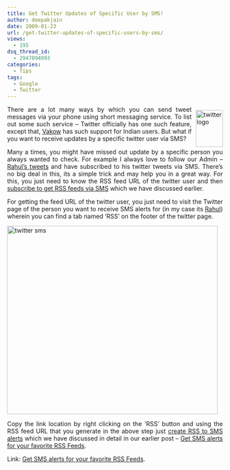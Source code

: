 ```yaml
---
title: Get Twitter Updates of Specific User by SMS!
author: deepakjain
date: 2009-01-23
url: /get-twitter-updates-of-specific-users-by-sms/
views:
  - 195
dsq_thread_id:
  - 2947094993
categories:
  - Tips
tags:
  - Google
  - Twitter
---
```

<p align="justify">
  <a href="http://twitter.com" onclick="_gaq.push(['_trackEvent', 'outbound-article', 'http://twitter.com', '']);" ><img class="wp-image-54170" style="border-right: 0px;border-top: 0px;margin: 10px 0px 0px 10px;border-left: 0px;border-bottom: 0px" src="http://cdn.devilsworkshop.org/files/2009/01/twitterlogo.gif" border="0" alt="twitter logo" width="63" height="86" align="right" /></a> There are a lot many ways by which you can send tweet messages via your phone using short messaging service. To list out some such service – Twitter officially has one such feature, except that, <a href="http://www.vakow.com" onclick="_gaq.push(['_trackEvent', 'outbound-article', 'http://www.vakow.com', 'Vakow']);" target="_blank">Vakow</a> has such support for Indian users. But what if you want to receive updates by a specific twitter user via SMS?
</p>

<p align="justify">
  Many a times, you might have missed out update by a specific person you always wanted to check. For example I always love to follow our Admin – <a href="http://www.twitter.com/rahul286" onclick="_gaq.push(['_trackEvent', 'outbound-article', 'http://www.twitter.com/rahul286', 'Rahul’s tweets']);" target="_blank">Rahul’s tweets</a> and have subscribed to his twitter tweets via SMS. There’s no big deal in this, its a simple trick and may help you in a great way. For this, you just need to know the RSS feed URL of the twitter user and then <a href="http://devilsworkshop.org/get-sms-alerts-for-your-favorite-rss-feeds/" target="_blank">subscribe to get RSS feeds via SMS</a> which we have discussed earlier.
</p>

<p align="justify">
  For getting the feed URL of the twitter user, you just need to visit the Twitter page of the person you want to receive SMS alerts for (in my case its <a href="http://www.twitter.com/rahul286" onclick="_gaq.push(['_trackEvent', 'outbound-article', 'http://www.twitter.com/rahul286', 'Rahul']);" target="_blank">Rahul</a>) wherein you can find a tab named ‘RSS’ on the footer of the twitter page.
</p>

<p align="justify">
  <a href="http://cdn.devilsworkshop.org/files/2009/01/twittersms.png"><img style="border-top-width: 0px;border-left-width: 0px;border-bottom-width: 0px;border-right-width: 0px" src="http://cdn.devilsworkshop.org/files/2009/01/twittersms-thumb.png" border="0" alt="twitter sms" width="492" height="439" /></a>
</p>

<p align="justify">
  Copy the link location by right clicking on the ‘RSS’ button and using the RSS feed URL that you generate in the above step just <a href="http://devilsworkshop.org/get-sms-alerts-for-your-favorite-rss-feeds/" target="_blank">create RSS to SMS alerts</a> which we have discussed in detail in our earlier post – <a href="http://devilsworkshop.org/get-sms-alerts-for-your-favorite-rss-feeds/" target="_blank">Get SMS alerts for your favorite RSS Feeds</a>.
</p>

<p align="justify">
  Link: <a href="http://devilsworkshop.org/get-sms-alerts-for-your-favorite-rss-feeds/" target="_blank">Get SMS alerts for your favorite RSS Feeds</a>.
</p>
